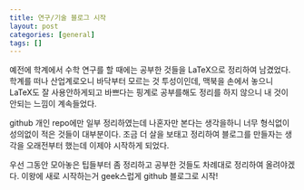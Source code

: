 ```yaml
---
title: 연구/기술 블로그 시작
layout: post
categories: [general]
tags: []
---
```


예전에 학계에서 수학 연구를 할 때에는 공부한 것들을 LaTeX으로 정리하여 남겼었다. 학계를 떠나 산업계로오니 바닥부터 모르는 것 투성이인데, 맥북을 손에서 놓으니 LaTeX도 잘 사용안하게되고 바쁘다는 핑계로 공부를해도 정리를 하지 않으니 내 것이 안되는 느낌이 계속들었다.

github 개인 repo에만 일부 정리하였는데 나혼자만 본다는 생각을하니 너무 형식없이 성의없이 적은 것들이 대부분이다. 조금 더 살을 보태고 정리하여 블로그를 만들자는 생각을 오래전부터 했는데 이제야 시작하게 되었다.

우선 그동안 모아놓은 팁들부터 좀 정리하고 공부한 것들도 차례대로 정리하여 올려야겠다. 이왕에 새로 시작하는거 geek스럽게 github 블로그로 시작!